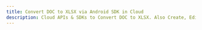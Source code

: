 ---title: Convert DOC to XLSX via Android SDK in Clouddescription: Cloud APIs & SDKs to Convert DOC to XLSX. Also Create, Edit & Render Microsoft Word & OpenOffice documents in the Cloud.---
